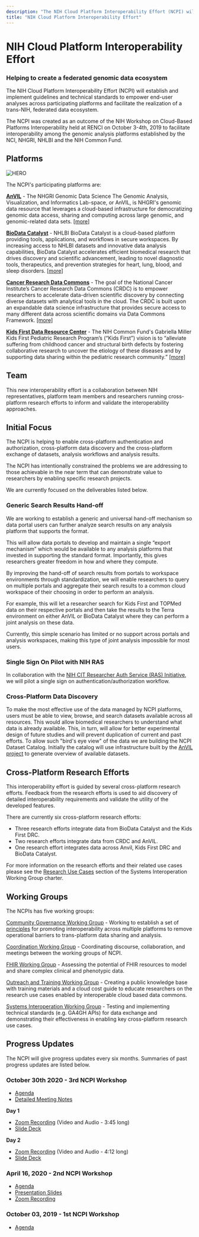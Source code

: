 ```yaml
---
description: "The NIH Cloud Platform Interoperability Effort (NCPI) will establish and implement guidelines and technical standards to empower end-user analyses across participating platforms and facilitate the realization of a trans-NIH, federated data ecosystem."
title: "NIH Cloud Platform Interoperability Effort"
---
```


# NIH Cloud Platform Interoperability Effort
### Helping to create a federated genomic data ecosystem

 <hero>The NIH Cloud Platform Interoperability Effort (NCPI) will establish and implement guidelines and technical standards to empower end-user analyses across participating platforms and facilitate the realization of a trans-NIH, federated  data ecosystem.
 </hero>


The NCPI was created as an outcome of the NIH Workshop on Cloud-Based Platforms Interoperability held at RENCI on October 3-4th, 2019 to facilitate interoperability among the genomic analysis platforms established by the NCI, NHGRI, NHLBI and the NIH Common Fund.

## Platforms
![HERO](./_images/ncpi-cloud.png)

The NCPI's  participating platforms are:

[**AnVIL**](/) - The NHGRI Genomic Data Science The Genomic Analysis, Visualization, and Informatics Lab-space, or AnVIL, is NHGRI's genomic data resource that leverages a cloud-based infrastructure for democratizing genomic data access, sharing and computing across large genomic, and genomic-related data sets. [[more]](/ncpi/platforms#nhgri-anvil)

[**BioData Catalyst**](https://biodatacatalyst.nhlbi.nih.gov/) - NHLBI BioData Catalyst is a cloud-based platform providing tools, applications, and workflows in secure workspaces. By increasing access to NHLBI datasets and innovative data analysis capabilities, BioData Catalyst accelerates efficient biomedical research that drives discovery and scientific advancement, leading to novel diagnostic tools, therapeutics, and prevention strategies for heart, lung, blood, and sleep disorders. [[more]](/ncpi/platforms#nhlbi-biodata-catalyst)

[**Cancer Research Data Commons**](https://datacommons.cancer.gov/) - The goal of the National Cancer Institute’s Cancer Research Data Commons (CRDC) is to empower researchers to accelerate data-driven scientific discovery by connecting diverse datasets with analytical tools in the cloud. The CRDC is built upon an expandable data science infrastructure that provides secure access to many different data across scientific domains via Data Commons Framework. [[more]](/ncpi/platforms#nci-cancer-research-data-commons-crdc)


[**Kids First Data Resource Center**](https://kidsfirstdrc.org/)  -  The NIH Common Fund's Gabriella Miller Kids First Pediatric Research Program’s (“Kids First”) vision is to “alleviate suffering from childhood cancer and structural birth defects by fostering collaborative research to uncover the etiology of these diseases and by supporting data sharing within the pediatric research community.”  [[more]](/ncpi/platforms#nih-common-fund---kids-first-data-resource-center)


## Team 
This new interoperability effort is a collaboration between NIH representatives, platform team members and researchers running cross-platform research efforts to inform and validate the interoperability approaches.

## Initial Focus

<hero>The NCPI is helping to enable cross-platform authentication and authorization, cross-platform data discovery and the cross-platform exchange of datasets, analysis workflows and analysis results.</hero>

The NCPI has intentionally constrained the problems we are addressing to those achievable in the near term that can demonstrate value to researchers by enabling specific research projects.
 
 We are currently focused on the deliverables listed below.

### Generic Search Results Hand-off
  
We are working to establish a generic and universal hand-off mechanism so data portal users can further analyze search results on any analysis platform that supports the format.
   
This will allow data portals to develop and maintain a single “export mechanism” which would be available to any analysis platforms that invested in supporting the standard format. Importantly, this gives researchers greater freedom in how and where they compute.

By improving the hand-off of search results from portals to workspace environments through standardization, we will enable researchers to query on multiple portals and aggregate their search results to a common cloud workspace of their choosing in order to perform an analysis. 
 
For example, this will let a researcher search for Kids First and TOPMed data on their respective portals and then take the results to the Terra environment on either AnVIL or BioData Catalyst where they can perform a joint analysis on these data.
  
Currently, this simple scenario has limited or no support across portals and analysis workspaces, making this type of joint analysis impossible for most users.


### Single Sign On Pilot with NIH RAS 

In collaboration with the [NIH CIT Researcher Auth Service (RAS) Initiative](https://datascience.nih.gov/data-infrastructure/researcher-auth-service), we will pilot a single sign on authentication/authorization workflow.

### Cross-Platform Data Discovery

To make the most effective use of the data managed by NCPI platforms, users must be able to view, browse, and search datasets available across all resources. This would allow biomedical researchers to understand what data is already available. This, in turn, will allow for better experimental design of future studies and will prevent duplication of current and past efforts. To allow such "bird's eye view" of the data we are building the NCPI Dataset Catalog. Initially the catalog will use infrastructure built by the [AnVIL project](/data) to generate overview of available datasets. 

## Cross-Platform Research Efforts

 <hero> This interoperability effort is guided by several cross-platform research efforts. Feedback from the research efforts is used to aid discovery of detailed interoperability requirements and validate the utility of the developed features. </hero>
 
There are currently six cross-platform research efforts:

* Three research efforts integrate data from BioData Catalyst and the Kids First DRC.
* Two research efforts integrate data from CRDC and AnVIL.
* One research effort integrates data across Anvil, Kids First DRC and BioData Catalyst.

For more information on the research efforts and their related use cases please see the [Research Use Cases](https://docs.google.com/document/d/1rhxkfUHxOI1Es1SX5kOH1Gadlk-gcOlYEQ6RL9_u_p4/edit#heading=h.91ug8sbahj9o) section of the Systems Interoperation Working Group charter.

 
## Working Groups

The NCPIs has five working groups:


[Community Governance Working Group](/ncpi/working-groups#community-governance-working-group) - Working to establish a set of [principles](/ncpi/interoperating-principles) for promoting interoperability across multiple platforms to remove operational barriers to trans-platform data sharing and analysis.

[Coordination Working Group](/ncpi/working-groups#coordination-working-group) - Coordinating discourse, collaboration, and meetings between the working groups of NCPI.

[FHIR Working Group](/ncpi/working-groups#fhir-working-group) - Assessing the potential of FHIR resources to model and share complex clinical and phenotypic data.

[Outreach and Training Working Group](/ncpi/working-groups#outreach-and-training-working-group) - Creating a public knowledge base with training materials and a cloud cost guide to educate researchers on the research use cases enabled by interoperable cloud based data commons. 

[Systems Interoperation Working Group](ncpi/working-groups#nih-systems-interoperation-working-group) - Testing and implementing technical standards (e.g. GA4GH APIs) for data exchange and demonstrating their effectiveness in enabling key cross-platform research use cases. 


## Progress Updates
The NCPI will give progress updates every six months. Summaries of past progress updates are listed below.

### October 30th  2020 - 3rd NCPI Workshop

* [Agenda](https://docs.google.com/document/d/1xNjYzuC7AUsCK81CQi3IOIdLQZrE1yB98hbXuzkHas4/edit)
* [Detailed Meeting Notes](https://docs.google.com/document/d/1g2nBe6_P-X-TlwzeAkULUdQTi3wpuWyppa7DDApTYhY/edit)

**Day 1**
* [Zoom Recording](https://youtu.be/8HAxEvakPtk) (Video and Audio - 3:45 long)
* [Slide Deck](https://docs.google.com/presentation/d/1SMG73wwpJI8-uAv7cSZ1dn0wyePUEyLkFhbSBl6-2wE/edit)

**Day 2**
* [Zoom Recording](https://youtu.be/Tzs1N30q5Z0) (Video and Audio - 4:12 long)
* [Slide Deck](https://docs.google.com/presentation/d/1jkkpjD_CiYfnFM8dRElGBGXth9-1cLsMV7qYgxxAwNM/edit#slide=id.ga6bb340ce7_1_8)


### April 16, 2020 - 2nd NCPI Workshop

* [Agenda](https://docs.google.com/document/d/1NM_fOdbMKRnT-GFZMWYZ7W65Y0UpQ9lE4RekOvbXg9I/edit)
* [Presentation Slides](https://docs.google.com/presentation/d/1He7naDpPQugrROq8Gh0VjxLiFyDnOuWUukLyToEoNzU/edit?usp=sharing)
* [Zoom Recording](https://drive.google.com/file/d/1sk35jfEl6RDApApJIRawfof5wkXpU5O1/view)


### October 03, 2019 - 1st NCPI Workshop

* [Agenda](https://docs.google.com/document/d/1lA-pgt5-afpM0Vz5ytIv62BlcQmcB-pGhwXf1CHuHhc/edit?usp=sharing)

